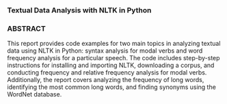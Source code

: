 ### Textual Data Analysis with NLTK in Python
### ABSTRACT
This report provides code examples for two main topics in analyzing textual data using NLTK in Python: syntax analysis for modal verbs and word frequency analysis for a particular speech. The code includes step-by-step instructions for installing and importing NLTK, downloading a corpus, and conducting frequency and relative frequency analysis for modal verbs. Additionally, the report covers analyzing the frequency of long words, identifying the most common long words, and finding synonyms using the WordNet database.
